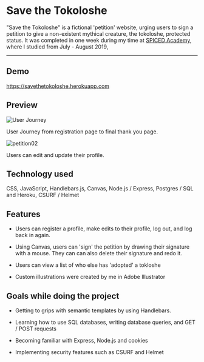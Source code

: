 # Save the Tokoloshe

"Save the Tokoloshe" is a fictional 'petition' website, urging users to sign a petition to give a non-existent mythical creature, the tokoloshe, protected status. It was completed in one week during my time at [SPICED Academy](https://www.spiced.academy/program/full-stack-web-development/), where I studied from July - August 2019,

---

## Demo

https://savethetokoloshe.herokuapp.com

## Preview

![User Journey](https://user-images.githubusercontent.com/45455994/66560657-1a282a00-eb58-11e9-83ef-d5e14e419b4b.gif)

User Journey from registration page to final thank you page.

![petition02](https://user-images.githubusercontent.com/45455994/66560801-6d01e180-eb58-11e9-890d-f95e165fad52.gif)

Users can edit and update their profile.

## Technology used

CSS, JavaScript, Handlebars.js, Canvas, Node.js / Express, Postgres / SQL and Heroku, CSURF / Helmet

## Features

-   Users can register a profile, make edits to their profile, log out, and log back in again.

-   Using Canvas, users can 'sign' the petition by drawing their signature with a mouse. They can can also delete their signature and redo it.

-   Users can view a list of who else has 'adopted' a tokloshe

-   Custom illustrations were created by me in Adobe Illustrator


## Goals while doing the project

-   Getting to grips with semantic templates by using Handlebars.

-   Learning how to use SQL databases, writing database queries, and GET / POST requests

-   Becoming familiar with Express, Node.js and cookies

-   Implementing security features such as CSURF and Helmet
